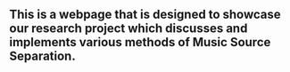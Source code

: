 ## This is a webpage that is designed to showcase our research project which discusses and implements various methods of Music Source Separation. 
